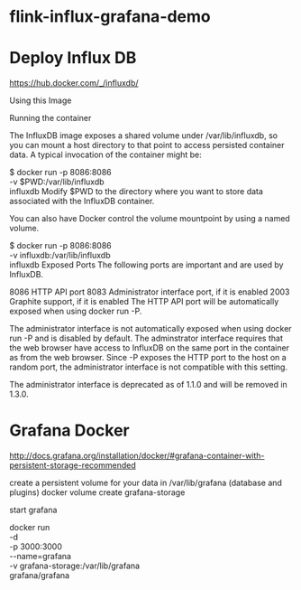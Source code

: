 # flink-influx-grafana-demo

# Deploy Influx DB
https://hub.docker.com/_/influxdb/

Using this Image

Running the container

The InfluxDB image exposes a shared volume under /var/lib/influxdb, so you can mount a host directory to that point to access persisted container data. A typical invocation of the container might be:

$ docker run -p 8086:8086 \
      -v $PWD:/var/lib/influxdb \
      influxdb
Modify $PWD to the directory where you want to store data associated with the InfluxDB container.

You can also have Docker control the volume mountpoint by using a named volume.

$ docker run -p 8086:8086 \
      -v influxdb:/var/lib/influxdb \
      influxdb
Exposed Ports
The following ports are important and are used by InfluxDB.

8086 HTTP API port
8083 Administrator interface port, if it is enabled
2003 Graphite support, if it is enabled
The HTTP API port will be automatically exposed when using docker run -P.

The administrator interface is not automatically exposed when using docker run -P and is disabled by default. The adminstrator interface requires that the web browser have access to InfluxDB on the same port in the container as from the web browser. Since -P exposes the HTTP port to the host on a random port, the administrator interface is not compatible with this setting.

The administrator interface is deprecated as of 1.1.0 and will be removed in 1.3.0.


# Grafana Docker

http://docs.grafana.org/installation/docker/#grafana-container-with-persistent-storage-recommended


create a persistent volume for your data in /var/lib/grafana (database and plugins)
docker volume create grafana-storage

start grafana

docker run \
  -d \
  -p 3000:3000 \
  --name=grafana \
  -v grafana-storage:/var/lib/grafana \
  grafana/grafana
